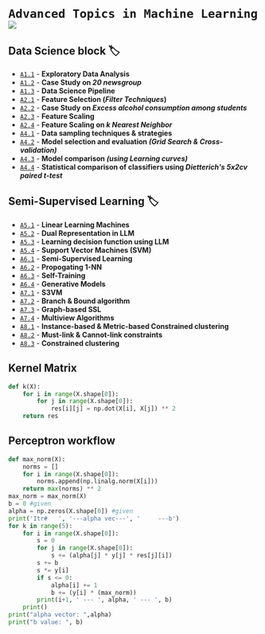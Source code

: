 # `Advanced Topics in Machine Learning` ![](https://img.shields.io/badge/Made%20with-Markdown-1f425f.svg)

## Data Science block :label:
- [`A1.1`](https://github.com/ranjiGT/ATiML-amendments/blob/main/ML2/A1.1.rmd) - __Exploratory Data Analysis__
- [`A1.2`](https://github.com/ranjiGT/ATiML-amendments/blob/main/ML2/A1.2.Rmd) - __Case Study on _20 newsgroup___
- [`A1.3`](https://github.com/ranjiGT/ATiML-amendments/blob/main/ML2/A1.3.Rmd) - __Data Science Pipeline__
- [`A2.1`](https://github.com/ranjiGT/ATiML-amendments/blob/main/ML2/A2.1.Rmd) - __Feature Selection (_Filter Techniques_)__
- [`A2.2`](https://github.com/ranjiGT/ATiML-amendments/blob/main/ML2/A2.2.Rmd) - __Case Study on _Excess alcohol consumption among students___
- [`A2.3`](https://github.com/ranjiGT/ATiML-amendments/blob/main/ML2/A2.3.Rmd) - __Feature Scaling__
- [`A2.4`](https://github.com/ranjiGT/ATiML-amendments/blob/main/ML2/A2.4.Rmd) - __Feature Scaling on _k Nearest Neighbor___
- [`A4.1`](https://github.com/ranjiGT/ATiML-amendments/blob/main/ML2/A4.1.Rmd) - __Data sampling techniques & strategies__
- [`A4.2`](https://github.com/ranjiGT/ATiML-amendments/blob/main/ML2/A4.2.Rmd) - __Model selection and evaluation _(Grid Search & Cross-validation)___
- [`A4.3`](https://github.com/ranjiGT/ATiML-amendments/blob/main/ML2/A4.3.Rmd) -  __Model comparison _(using Learning curves)___
- [`A4.4`](https://github.com/ranjiGT/ATiML-amendments/blob/main/ML2/A4.4.Rmd) - __Statistical comparison of classifiers using _Dietterich's 5x2cv paired t-test___

## Semi-Supervised Learning :label:
- [`A5.1`](https://github.com/ranjiGT/ATiML-amendments/blob/main/ML2/A5.1.Rmd) - __Linear Learning Machines__
- [`A5.2`](https://github.com/ranjiGT/ATiML-amendments/blob/main/ML2/A5.2.Rmd) - __Dual Representation in LLM__
- [`A5.3`](https://github.com/ranjiGT/ATiML-amendments/blob/main/ML2/A5.3.Rmd) - __Learning decision function using LLM__
- [`A5.4`](https://github.com/ranjiGT/ATiML-amendments/blob/main/ML2/A5.4.Rmd) - __Support Vector Machines (SVM)__
- [`A6.1`](https://github.com/ranjiGT/ATiML-amendments/blob/main/ML2/A6.1.Rmd) - __Semi-Supervised Learning__
- [`A6.2`](https://github.com/ranjiGT/ATiML-amendments/blob/main/ML2/A6.2.Rmd) - __Propogating 1-NN__
- [`A6.3`](https://github.com/ranjiGT/ATiML-amendments/blob/main/ML2/A6.3.Rmd) - __Self-Training__
- [`A6.4`](https://github.com/ranjiGT/ATiML-amendments/blob/main/ML2/A6.4.Rmd) - __Generative Models__
- [`A7.1`](https://github.com/ranjiGT/ATiML-amendments/blob/main/ML2/A7.1.Rmd) - __S3VM__
- [`A7.2`](https://github.com/ranjiGT/ATiML-amendments/blob/main/ML2/A7.2.Rmd) - __Branch & Bound algorithm__
- [`A7.3`](https://github.com/ranjiGT/ATiML-amendments/blob/main/ML2/A7.3.Rmd) - __Graph-based SSL__
- [`A7.4`](https://github.com/ranjiGT/ATiML-amendments/blob/main/ML2/A7.4.Rmd) - __Multiview Algorithms__
- [`A8.1`](https://github.com/ranjiGT/ATiML-amendments/blob/main/ML2/A8.1.Rmd) - __Instance-based & Metric-based Constrained clustering__
- [`A8.2`](https://github.com/ranjiGT/ATiML-amendments/blob/main/ML2/A8.2.Rmd) - __Must-link & Cannot-link constraints__
- [`A8.3`](https://github.com/ranjiGT/ATiML-amendments/blob/main/ML2/A8.3.Rmd) - __Constrained clustering__

## Kernel Matrix
```python
def k(X):
    for i in range(X.shape[0]):
        for j in range(X.shape[0]):
            res[i][j] = np.dot(X[i], X[j]) ** 2
    return res
```

## Perceptron workflow

```python
def max_norm(X):
    norms = []
    for i in range(X.shape[0]):
        norms.append(np.linalg.norm(X[i]))
    return max(norms) ** 2
max_norm = max_norm(X)
b = 0 #given 
alpha = np.zeros(X.shape[0]) #given 
print('Itr#   ', '---alpha vec---', '     ---b')
for k in range(5):
    for i in range(X.shape[0]):
        s = 0
        for j in range(X.shape[0]):
            s += (alpha[j] * y[j] * res[j][i])
        s += b
        s *= y[i]
        if s <= 0:
            alpha[i] += 1
            b += (y[i] * (max_norm))        
        print(i+1, ' --- ', alpha, ' --- ', b)
    print()
print("alpha vector: ",alpha)
print("b value: ", b)
```
